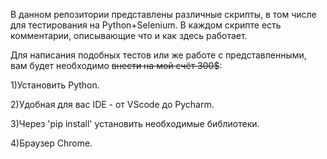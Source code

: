 В данном репозитории представлены различные скрипты, в том числе для тестирования на Python+Selenium.
В каждом скрипте есть комментарии, описывающие что и как здесь работает.


Для написания подобных тестов или же работе с представленными, вам будет необходимо ~~внести на мой счёт 300$~~:

1)Установить Python.

2)Удобная для вас IDE - от VScode до Pycharm.

3)Через 'pip install' установить необходимые библиотеки.

4)Браузер Chrome. 
